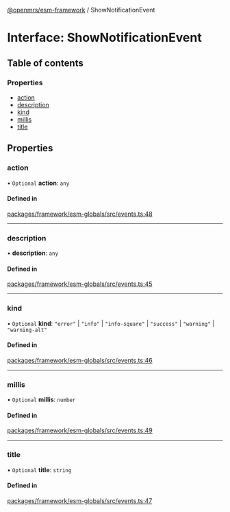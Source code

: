 [@openmrs/esm-framework](../API.md) / ShowNotificationEvent

# Interface: ShowNotificationEvent

## Table of contents

### Properties

- [action](ShowNotificationEvent.md#action)
- [description](ShowNotificationEvent.md#description)
- [kind](ShowNotificationEvent.md#kind)
- [millis](ShowNotificationEvent.md#millis)
- [title](ShowNotificationEvent.md#title)

## Properties

### action

• `Optional` **action**: `any`

#### Defined in

[packages/framework/esm-globals/src/events.ts:48](https://github.com/mccarthyaaron/openmrs-esm-core/blob/main/packages/framework/esm-globals/src/events.ts#L48)

___

### description

• **description**: `any`

#### Defined in

[packages/framework/esm-globals/src/events.ts:45](https://github.com/mccarthyaaron/openmrs-esm-core/blob/main/packages/framework/esm-globals/src/events.ts#L45)

___

### kind

• `Optional` **kind**: ``"error"`` \| ``"info"`` \| ``"info-square"`` \| ``"success"`` \| ``"warning"`` \| ``"warning-alt"``

#### Defined in

[packages/framework/esm-globals/src/events.ts:46](https://github.com/mccarthyaaron/openmrs-esm-core/blob/main/packages/framework/esm-globals/src/events.ts#L46)

___

### millis

• `Optional` **millis**: `number`

#### Defined in

[packages/framework/esm-globals/src/events.ts:49](https://github.com/mccarthyaaron/openmrs-esm-core/blob/main/packages/framework/esm-globals/src/events.ts#L49)

___

### title

• `Optional` **title**: `string`

#### Defined in

[packages/framework/esm-globals/src/events.ts:47](https://github.com/mccarthyaaron/openmrs-esm-core/blob/main/packages/framework/esm-globals/src/events.ts#L47)
